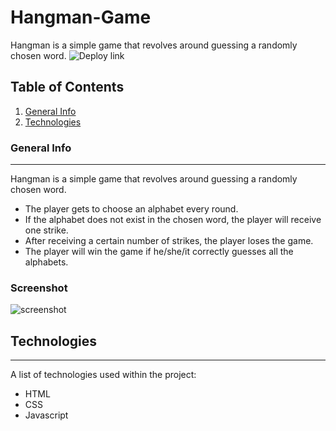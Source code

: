 # Hangman-Game
Hangman is a simple game that revolves around guessing a randomly chosen word.
![Deploy link](https://priceless-goodall-8f3c7b.netlify.app/)
## Table of Contents
1. [General Info](#general-info)
2. [Technologies](#technologies)
### General Info
***
Hangman is a simple game that revolves around guessing a randomly chosen word.
- The player gets to choose an alphabet every round.
- If the alphabet does not exist in the chosen word, the player will receive one strike.
- After receiving a certain number of strikes, the player loses the game.
- The player will win the game if he/she/it correctly guesses all the alphabets.
### Screenshot
![screenshot](https://github.com/dianaberna/Hangman-Game/screenshot.png)
## Technologies
***
A list of technologies used within the project:
* HTML
* CSS
* Javascript 